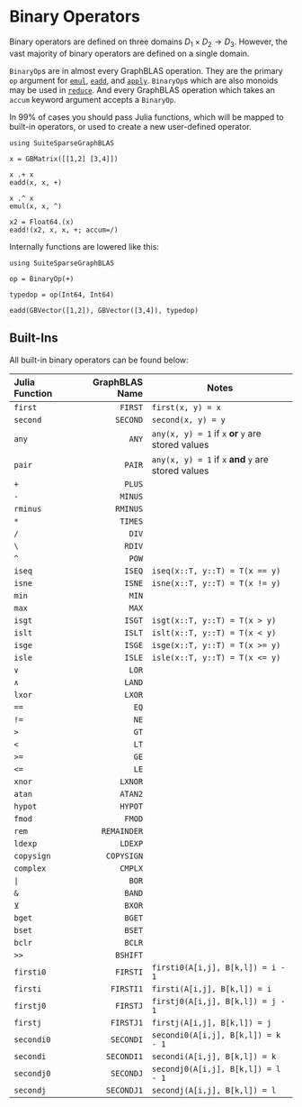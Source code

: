 # Binary Operators

Binary operators are defined on three domains $D_1 \times D_2 \rightarrow D_3$.
However, the vast majority of binary operators are defined on a single domain.

`BinaryOp`s are in almost every GraphBLAS operation. They are the primary `op` argument for [`emul`](@ref), [`eadd`](@ref), and [`apply`](@ref). `BinaryOp`s which are also monoids may be used in [`reduce`](@ref). And every GraphBLAS operation which takes an `accum` keyword argument accepts a `BinaryOp`.

In 99% of cases you should pass Julia functions, which will be mapped to built-in operators, or used to create a new user-defined operator.

```@repl
using SuiteSparseGraphBLAS

x = GBMatrix([[1,2] [3,4]])

x .+ x
eadd(x, x, +)

x .^ x
emul(x, x, ^)

x2 = Float64.(x)
eadd!(x2, x, x, +; accum=/)
```

Internally functions are lowered like this:

```@repl
using SuiteSparseGraphBLAS

op = BinaryOp(+)

typedop = op(Int64, Int64)

eadd(GBVector([1,2]), GBVector([3,4]), typedop)
```

## Built-Ins

All built-in binary operators can be found below:

| Julia Function | GraphBLAS Name | Notes                                                     |
|:----------------|----------------:|------------------------------------------------------   |
| `first`           | `FIRST`          | `first(x, y) = x`                                    |
| `second`          | `SECOND`         | `second(x, y) = y`                                   |
| `any`             | `ANY`            | `any(x, y) = 1` if `x` **or** `y` are stored values  |
| `pair`            | `PAIR`           | `any(x, y) = 1` if `x` **and** `y` are stored values |
| `+`               | `PLUS`           |                                                      |
| `-`               | `MINUS`          |                                                      |
| `rminus`          | `RMINUS`         |                                                      |
| `*`               | `TIMES`          |                                                      |
| `/`               | `DIV`            |                                                      |
| `\`               | `RDIV`           |                                                      |
| `^`               | `POW`            |                                                      |
| `iseq`            | `ISEQ`           | `iseq(x::T, y::T) = T(x == y)`                       |
| `isne`            | `ISNE`           | `isne(x::T, y::T) = T(x != y)`                       |
| `min`             | `MIN`            |                                                      |
| `max`             | `MAX`            |                                                      |
| `isgt`            | `ISGT`           | `isgt(x::T, y::T) = T(x > y)`                        |
| `islt`            | `ISLT`           | `islt(x::T, y::T) = T(x < y)`                        |
| `isge`            | `ISGE`           | `isge(x::T, y::T) = T(x >= y)`                       |
| `isle`            | `ISLE`           | `isle(x::T, y::T) = T(x <= y)`                       |
| `∨`               | `LOR`            |                                                      |
| `∧`               | `LAND`           |                                                      |
| `lxor`            | `LXOR`           |                                                      |
| `==`              | `EQ`             |                                                      |
| `!=`              | `NE`             |                                                      |
| `>`               | `GT`             |                                                      |
| `<`               | `LT`             |                                                      |
| `>=`              | `GE`             |                                                      |
| `<=`              | `LE`             |                                                      |
| `xnor`            | `LXNOR`          |                                                      |
| `atan`            | `ATAN2`          |                                                      |
| `hypot`           | `HYPOT`          |                                                      |
| `fmod`            | `FMOD`           |                                                      |
| `rem`             | `REMAINDER`      |                                                      |
| `ldexp`           | `LDEXP`          |                                                      |
| `copysign`        | `COPYSIGN`       |                                                      |
| `complex`         | `CMPLX`          |                                                      |
| `\|`              | `BOR`            |                                                      |
| `&`               | `BAND`           |                                                      |
| `⊻`               | `BXOR`           |                                                      |
| `bget`            | `BGET`           |                                                      |
| `bset`            | `BSET`           |                                                      |
| `bclr`            | `BCLR`           |                                                      |
| `>>`              | `BSHIFT`         |                                                      |
| `firsti0`         | `FIRSTI`         | `firsti0(A[i,j], B[k,l]) = i - 1`                    |
| `firsti`          | `FIRSTI1`        | `firsti(A[i,j], B[k,l]) = i`                         |
| `firstj0`         | `FIRSTJ`         | `firstj0(A[i,j], B[k,l]) = j - 1`                    |
| `firstj`          | `FIRSTJ1`        | `firstj(A[i,j], B[k,l]) = j`                         |
| `secondi0`        | `SECONDI`        | `secondi0(A[i,j], B[k,l]) = k - 1`                   |
| `secondi`         | `SECONDI1`       | `secondi(A[i,j], B[k,l]) = k`                        |
| `secondj0`        | `SECONDJ`        | `secondj0(A[i,j], B[k,l]) = l - 1`                   |
| `secondj`         | `SECONDJ1`       | `secondj(A[i,j], B[k,l]) = l`                        |